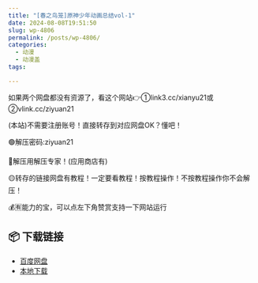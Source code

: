 ```yaml
---
title: "[春之鸟笼]原神少年动画总结vol-1"
date: 2024-08-08T19:51:50
slug: wp-4806
permalink: /posts/wp-4806/
categories:
  - 动漫
  - 动漫盖
tags:

---
```


如果两个网盘都没有资源了，看这个网站👉①link3.cc/xianyu21或②vlink.cc/ziyuan21

(本站)不需要注册账号！直接转存到对应网盘OK？懂吧！

🟢解压密码:ziyuan21

🔵解压用解压专家！(应用商店有)

🟡转存的链接网盘有教程！一定要看教程！按教程操作！不按教程操作你不会解压！

💰🈶能力的宝，可以点左下角赞赏支持一下网站运行

## 📦 下载链接
- [百度网盘](https://blziyuan21.com/pay-download/4806?key=b1832e02e1&down_id=0)
- [本地下载](https://blziyuan21.com/pay-download/4806?key=b1832e02e1&down_id=1)

